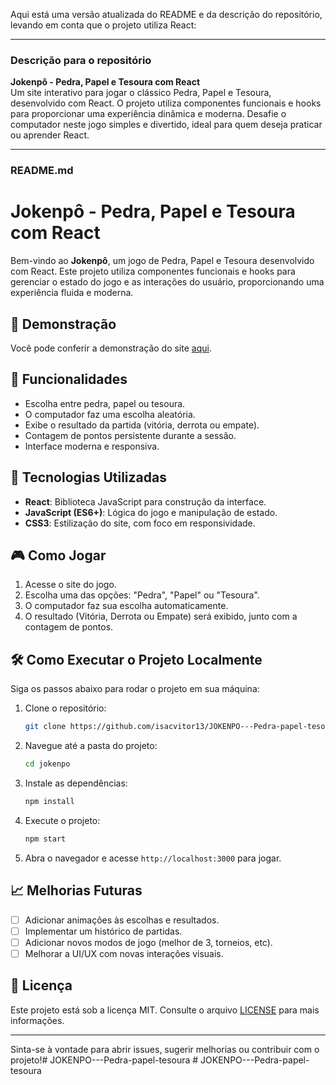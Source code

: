 Aqui está uma versão atualizada do README e da descrição do repositório, levando em conta que o projeto utiliza React:

---

### Descrição para o repositório

**Jokenpô - Pedra, Papel e Tesoura com React**  
Um site interativo para jogar o clássico Pedra, Papel e Tesoura, desenvolvido com React. O projeto utiliza componentes funcionais e hooks para proporcionar uma experiência dinâmica e moderna. Desafie o computador neste jogo simples e divertido, ideal para quem deseja praticar ou aprender React.

---

### README.md

# Jokenpô - Pedra, Papel e Tesoura com React

Bem-vindo ao **Jokenpô**, um jogo de Pedra, Papel e Tesoura desenvolvido com React. Este projeto utiliza componentes funcionais e hooks para gerenciar o estado do jogo e as interações do usuário, proporcionando uma experiência fluida e moderna.

## 🔗 Demonstração

Você pode conferir a demonstração do site [aqui](#link-do-site).

## 📑 Funcionalidades

- Escolha entre pedra, papel ou tesoura.
- O computador faz uma escolha aleatória.
- Exibe o resultado da partida (vitória, derrota ou empate).
- Contagem de pontos persistente durante a sessão.
- Interface moderna e responsiva.

## 🚀 Tecnologias Utilizadas

- **React**: Biblioteca JavaScript para construção da interface.
- **JavaScript (ES6+)**: Lógica do jogo e manipulação de estado.
- **CSS3**: Estilização do site, com foco em responsividade.

## 🎮 Como Jogar

1. Acesse o site do jogo.
2. Escolha uma das opções: "Pedra", "Papel" ou "Tesoura".
3. O computador faz sua escolha automaticamente.
4. O resultado (Vitória, Derrota ou Empate) será exibido, junto com a contagem de pontos.

## 🛠️ Como Executar o Projeto Localmente

Siga os passos abaixo para rodar o projeto em sua máquina:

1. Clone o repositório:
   ```bash
   git clone https://github.com/isacvitor13/JOKENPO---Pedra-papel-tesoura.git
   ```
2. Navegue até a pasta do projeto:
   ```bash
   cd jokenpo
   ```
3. Instale as dependências:
   ```bash
   npm install
   ```
4. Execute o projeto:
   ```bash
   npm start
   ```
5. Abra o navegador e acesse `http://localhost:3000` para jogar.

## 📈 Melhorias Futuras

- [ ] Adicionar animações às escolhas e resultados.
- [ ] Implementar um histórico de partidas.
- [ ] Adicionar novos modos de jogo (melhor de 3, torneios, etc).
- [ ] Melhorar a UI/UX com novas interações visuais.

## 📄 Licença

Este projeto está sob a licença MIT. Consulte o arquivo [LICENSE](./LICENSE) para mais informações.

---

Sinta-se à vontade para abrir issues, sugerir melhorias ou contribuir com o projeto!#   J O K E N P O - - - P e d r a - p a p e l - t e s o u r a  
 #   J O K E N P O - - - P e d r a - p a p e l - t e s o u r a  
 